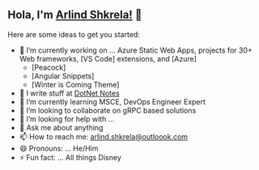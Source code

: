 ## Hola, I'm [Arlind Shkrela!](https://www.arlindshkrela.tech/) 👋
Here are some ideas to get you started:

- 🔭 I’m currently working on ... Azure Static Web Apps, projects for 30+ Web frameworks, [VS Code] extensions, and [Azure]
  - [Peacock]
  - [Angular Snippets]
  - [Winter is Coming Theme]
- 📝 I write stuff at [DotNet Notes](http://dotnetnotes.com/)
- 🌱 I’m currently learning MSCE, DevOps Engineer Expert
- 👯 I’m looking to collaborate on gRPC based solutions
- 🤔 I’m looking for help with ... 
- 💬 Ask me about anything
- 📫 How to reach me: arlind.shkrela@outloook.com
- 😄 Pronouns: ... He/Him
- ⚡ Fun fact: ... All things Disney
